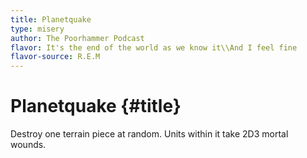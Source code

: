 ```yaml
---
title: Planetquake
type: misery
author: The Poorhammer Podcast
flavor: It's the end of the world as we know it\\And I feel fine
flavor-source: R.E.M
---
```


# Planetquake {#title}

Destroy one terrain piece at random. Units within it take 2D3 mortal wounds.
